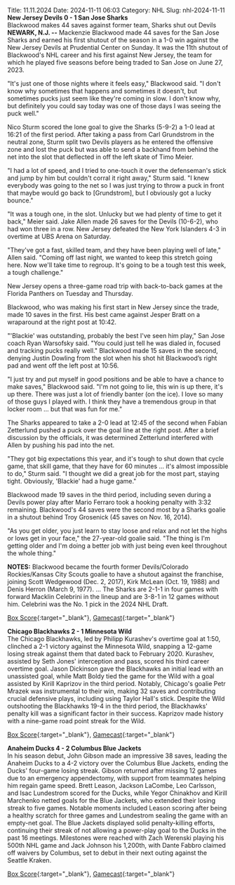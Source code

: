 Title: 11.11.2024
Date: 2024-11-11 06:03
Category: NHL 
Slug: nhl-2024-11-11 
**New Jersey Devils 0 - 1 San Jose Sharks**  
Blackwood makes 44 saves against former team, Sharks shut out Devils
 **NEWARK, N.J. --** <forge-entity title="Mackenzie Blackwood" slug="mackenzie-blackwood-8478406" code="player">Mackenzie Blackwood</forge-entity> made 44 saves for the San Jose Sharks and earned his first shutout of the season in a 1-0 win against the New Jersey Devils at Prudential Center on Sunday. 
It was the 11th shutout of Blackwood's NHL career and his first against New Jersey, the team for which he played five seasons before being traded to San Jose on June 27, 2023.

"It's just one of those nights where it feels easy," Blackwood said. "I don't know why sometimes that happens and sometimes it doesn't, but sometimes pucks just seem like they're coming in slow. I don't know why, but definitely you could say today was one of those days I was seeing the puck well."

<forge-entity title="Nico Sturm" slug="nico-sturm-8481477" code="player">Nico Sturm</forge-entity> scored the lone goal to give the Sharks (5-9-2) a 1-0 lead at 16:21 of the first period. After taking a pass from <forge-entity title="Carl Grundstrom" slug="carl-grundstrom-8479336" code="player">Carl Grundstrom</forge-entity> in the neutral zone, Sturm split two Devils players as he entered the offensive zone and lost the puck but was able to send a backhand from behind the net into the slot that deflected in off the left skate of <forge-entity title="Timo Meier" slug="timo-meier-8478414" code="player">Timo Meier</forge-entity>.

"I had a lot of speed, and I tried to one-touch it over the defenseman's stick and jump by him but couldn't corral it right away," Sturm said. "I knew everybody was going to the net so I was just trying to throw a puck in front that maybe would go back to \[Grundstrom\], but I obviously got a lucky bounce."

"It was a tough one, in the slot. Unlucky but we had plenty of time to get it back," Meier said. 
<forge-entity title="Jake Allen" slug="jake-allen-8474596" code="player">Jake Allen</forge-entity> made 26 saves for the Devils (10-6-2), who had won three in a row. New Jersey defeated the New York Islanders 4-3 in overtime at UBS Arena on Saturday.

"They've got a fast, skilled team, and they have been playing well of late," Allen said. "Coming off last night, we wanted to keep this stretch going here. Now we'll take time to regroup. It's going to be a tough test this week, a tough challenge."

New Jersey opens a three-game road trip with back-to-back games at the Florida Panthers on Tuesday and Thursday.

Blackwood, who was making his first start in New Jersey since the trade, made 10 saves in the first. His best came against <forge-entity title="Jesper Bratt" slug="jesper-bratt-8479407" code="player">Jesper Bratt</forge-entity> on a wraparound at the right post at 10:42.

"'Blackie' was outstanding, probably the best I've seen him play," San Jose coach Ryan Warsofsky said. "You could just tell he was dialed in, focused and tracking pucks really well." 
Blackwood made 15 saves in the second, denying <forge-entity title="Justin Dowling" slug="justin-dowling-8475413" code="player">Justin Dowling</forge-entity> from the slot when his shot hit Blackwood’s right pad and went off the left post at 10:56.

"I just try and put myself in good positions and be able to have a chance to make saves," Blackwood said. "I'm not going to lie, this win is up there, it's up there. There was just a lot of friendly banter (on the ice). I love so many of those guys I played with. I think they have a tremendous group in that locker room ... but that was fun for me."

The Sharks appeared to take a 2-0 lead at 12:45 of the second when <forge-entity title="Fabian Zetterlund" slug="fabian-zetterlund-8480188" code="player">Fabian Zetterlund</forge-entity> pushed a puck over the goal line at the right post. After a brief discussion by the officials, it was determined Zetterlund interfered with Allen by pushing his pad into the net.

"They got big expectations this year, and it's tough to shut down that cycle game, that skill game, that they have for 60 minutes ... it's almost impossible to do," Sturm said. "I thought we did a great job for the most part, staying tight. Obviously, 'Blackie' had a huge game."

Blackwood made 19 saves in the third period, including seven during a Devils power play after <forge-entity title="Mario Ferraro" slug="mario-ferraro-8479983" code="player">Mario Ferraro</forge-entity> took a hooking penalty with 3:32 remaining. Blackwood's 44 saves were the second most by a Sharks goalie in a shutout behind <forge-entity title="Troy Grosenick" slug="troy-grosenick-8477234" code="player">Troy Grosenick</forge-entity> (45 saves on Nov. 16, 2014).

"As you get older, you just learn to stay loose and relax and not let the highs or lows get in your face," the 27-year-old goalie said. "The thing is I'm getting older and I'm doing a better job with just being even keel throughout the whole thing."

**NOTES:** Blackwood became the fourth former Devils/Colorado Rockies/Kansas City Scouts goalie to have a shutout against the franchise, joining <forge-entity title="Scott Wedgewood" slug="scott-wedgewood-8475809" code="player">Scott Wedgewood</forge-entity> (Dec. 2, 2017), <forge-entity title="Kirk McLean" slug="kirk-mclean-8449474" code="player">Kirk McLean</forge-entity> (Oct. 19, 1988) and <forge-entity title="Denis Herron" slug="denis-herron-8447755" code="player">Denis Herron</forge-entity> (March 9, 1977). ... The Sharks are 2-1-1 in four games with forward <forge-entity title="Macklin Celebrini" slug="macklin-celebrini-8484801" code="player">Macklin Celebrini</forge-entity> in the lineup and are 3-8-1 in 12 games without him. Celebrini was the No. 1 pick in the 2024 NHL Draft. 

[Box Score](/gamecenter/sjs-vs-njd/2024/11/10/2024020236){:target="_blank"}, [Gamecast](https://www.nhl.com/news/san-jose-sharks-new-jersey-devils-game-recap-november-10){:target="_blank"}<br>

**Chicago Blackhawks 2 - 1 Minnesota Wild**  
The Chicago Blackhawks, led by Philipp Kurashev's overtime goal at 1:50, clinched a 2-1 victory against the Minnesota Wild, snapping a 12-game losing streak against them that dated back to February 2020. Kurashev, assisted by Seth Jones' interception and pass, scored his third career overtime goal. Jason Dickinson gave the Blackhawks an initial lead with an unassisted goal, while Matt Boldy tied the game for the Wild with a goal assisted by Kirill Kaprizov in the third period. Notably, Chicago's goalie Petr Mrazek was instrumental to their win, making 32 saves and contributing crucial defensive plays, including using Taylor Hall's stick. Despite the Wild outshooting the Blackhawks 19-4 in the third period, the Blackhawks' penalty kill was a significant factor in their success. Kaprizov made history with a nine-game road point streak for the Wild. 

[Box Score](/gamecenter/min-vs-chi/2024/11/10/2024020237){:target="_blank"}, [Gamecast](https://www.nhl.com/news/minnesota-wild-chicago-blackhawks-game-recap-november-10){:target="_blank"}<br>

**Anaheim Ducks 4 - 2 Columbus Blue Jackets**  
In his season debut, John Gibson made an impressive 38 saves, leading the Anaheim Ducks to a 4-2 victory over the Columbus Blue Jackets, ending the Ducks' four-game losing streak. Gibson returned after missing 12 games due to an emergency appendectomy, with support from teammates helping him regain game speed. Brett Leason, Jackson LaCombe, Leo Carlsson, and Isac Lundestrom scored for the Ducks, while Yegor Chinakhov and Kirill Marchenko netted goals for the Blue Jackets, who extended their losing streak to five games. Notable moments included Leason scoring after being a healthy scratch for three games and Lundestrom sealing the game with an empty-net goal. The Blue Jackets displayed solid penalty-killing efforts, continuing their streak of not allowing a power-play goal to the Ducks in the past 16 meetings. Milestones were reached with Zach Werenski playing his 500th NHL game and Jack Johnson his 1,200th, with Dante Fabbro claimed off waivers by Columbus, set to debut in their next outing against the Seattle Kraken. 

[Box Score](/gamecenter/cbj-vs-ana/2024/11/10/2024020238){:target="_blank"}, [Gamecast](https://www.nhl.com/news/columbus-blue-jackets-anaheim-ducks-game-recap-november-10){:target="_blank"}<br>

